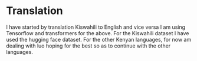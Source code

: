 # Translation
I have started by translation Kiswahili to English and vice versa
I am using Tensorflow and transformers for the above.
For the Kiswahili dataset I have used the hugging face dataset.
For the other Kenyan languages, for now am dealing with luo hoping for the best so as to continue with the other languages.
